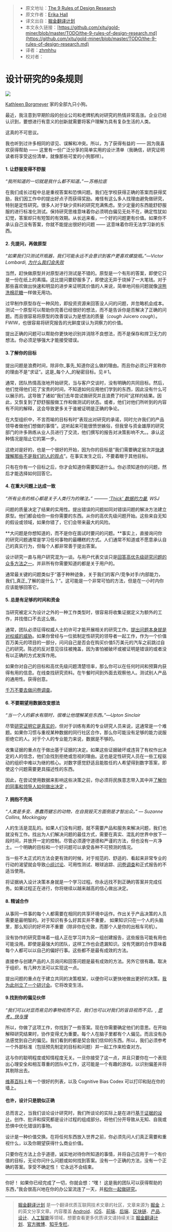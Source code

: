 > * 原文地址：[The 9 Rules of Design Research](https://medium.com/mule-design/the-9-rules-of-design-research-1a273fdd1d3b?ref=uxdesignweekly)
> * 原文作者：[Erika Hall](https://medium.com/@mulegirl?source=post_header_lockup)
> * 译文出自：[掘金翻译计划](https://github.com/xitu/gold-miner)
> * 本文永久链接：[https://github.com/xitu/gold-miner/blob/master/TODO/the-9-rules-of-design-research.md](https://github.com/xitu/gold-miner/blob/master/TODO/the-9-rules-of-design-research.md)
> * 译者：[zhmhhu](https://github.com/zhmhhu)
> * 校对者：

# 设计研究的9条规则

![](https://cdn-images-1.medium.com/max/2000/1*Q5-y_Q5CnX4oKHnlM5vUOA.jpeg)

[Kathleen Borgmeyer](https://www.flickr.com/photos/landhofgreaterswiss/) 家的全部九只小狗。

最近，我注意到早期阶段的创业公司和老牌机构对研究的热情非常高涨。企业已经认识到，要想进行有意义的创新就需要将客户理解为具有复杂生活的人类。

这真的不可思议。

我也听到过许多相同的谬见、误解和冲突。所以，为了获得有益的 —— 因为我喜欢获得帮助 —— 这里有一份广泛分享的简单实用的设计清单（我确信，研究证明读者将享受这份清单，就像那些可爱的小狗那样）。

#### 1. 让舒服变得不舒服

_“我所知道的一切就是我什么都不知道。” — 苏格拉底_

在我们成长过程中总是重视答案和恐惧问题。我们在学校获得正确的答案而获得奖励，我们因工作中的提出好点子而获得奖励。难怪有这么多人找理由避免做研究，特别是定性研究。很多人对于缺少资料的研究充满焦虑。至少定量的东西能舒舒服服的进行标准化测试。保持研究思维意味着你必须明白偏见无处不在，确定性犹如幻觉，答案却只有短暂的有效期。从长远来看，一个好的问题更有价值。如果你不承认自己没有答案，你就不能提出很好的问题 —— 这意味着你将无法学习新的东西。

#### 2. 先提问，再做原型

_“如果我们只测试开瓶器，我们可能永远不会意识到客户更喜欢螺旋瓶。”—Victor Lombardi,_ [_为什么我们会失败_](http://rosenfeldmedia.com/books/why-we-fail/)

当然，赶快做原型并对原型进行测试是不错的。原型是一个有形的答案，即使它只是一份在纸上的素描。这比提问要舒服多了，即使这无异于烧掉了一大笔钱。对于那些喜欢做出快速和明显的进步来证明其价值的人来说，简单地问些问题就像[浣熊洗棉花糖](https://www.youtube.com/watch?v=qkTzDh8IKNU)一样做无用功。

过早制作原型存在一种风险，即投资资源来回答没人问的问题，并忽略机会成本。测试一个原型可以帮助你完善已经很好的想法，而不是告诉你是否解决了正确的问题。而且很容易将原型的改善误认为是想法的质量（*cough* Juicero *cough*）。FWIW，也很容易将研究报告的光鲜度误认为洞察力的价值。

提出正确的问题可以帮助你更快地识别并消除不良想法，而不是保存和捍卫无力的想法。你必须足够强大才能接受错误。

#### 3.了解你的目标

提出问题是浪费时间，除非你_事先_知道你这么做的理由。而且你必须公开宣称你的理由不是“求证”。这是_每个人_的秘密目标。见＃1。

通常，团队热情高涨地开始研究，当与客户交谈时，没有明确的共同目标。然后，他们觉得他们花了宝贵的时间，不知道如何应用他们学到的东西，因此没有什么可以展示的。这导致了诸如“我们去年尝试做研究并且浪费了时间”这样的结果。因此，又恢复到了舒舒服服做工作和做测试的状态。或者，他们对他们所听到的内容有不同的解释，这会导致更多关于谁被证明是正确的争论。

在大型组织中，不言而喻的目标有时“表现出对研究的承诺，同时允许我们的产品领导者做他们想做的事情”。这听起来可能很愤世嫉俗，但我曾与资金雄厚的研究部门的许多熟练从业人员进行了交流，他们撰写的报告对决策影响不大。。承认这种情况是阻止它的第一步。

这绝对是好的，也是一个很好的开始，因为你的目标是“我们需要确定层次并[快速理解那些不是我们的人的观点](https://medium.com/research-things/minimum-viable-ethnography-a047e9358df0)”。在事实发生之后，不要着眼于其他目标。

只有在你有一个目标之后，你才会知道你需要知道什么。你必须知道你的问题，然后才能选择如何回答它。

#### 4. 在重大问题上达成一致

_“所有业务的核心都是关于人类行为的赌注。”
 ——— _[‘Thick’ 数据的力量](https://www.wsj.com/articles/the-power-of-thick-data-1395443491)_, WSJ_

问题的质量决定了结果的实用性。提出错误的问题如同对错误问题的解决方法建立原型。他们都会给你一些你需要的东西。从你的高优先级问题开始。这些来自无知的假设或领域，如果你错了，它们会带来最大的风险。

**大问题是你想知道的，而不是你在面试时要问的问题。**事实上，直接询问你的研究问题通常是学习任何事物的最糟糕的方式。人们通常不知道或不愿意承认自己的真实行为，但每个人都非常善于提出答案。

设计研究一直与用户研究混为一谈。与用户代表交谈只是[回答高优先级研究问题的众多方法之一](https://abookapart.com/products/just-enough-research)。并非所有你需要知道的都是关于用户的。

通常最关键的问题类似于“基于种种迹象，关于我们的客户/竞争对手/内部能力，我们_真正_了解的是什么？”。这可能是一个非常可怕的方法，但是在一小时内你应该能够回答它。

#### 5. 总是有足够的时间和资金

当研究被定义为设计之外的一种工作类型时，很容易将收集证据定义为额外的工作，并找借口不去这么做。

通常，团队必须征得权威人士的许可才能开展相关的研究工作。[提出问题本身就是对权威的威胁](https://deardesignstudent.com/the-secret-cost-of-research-fbe95739afdd)。如果你曾经与一位抵制定性研究的领导者一起工作，作为一个价值百万美元的项目的一部分，问问自己是否会在购买价值5万美元的汽车之前跳过自己的研究。陈述的反对意见往往被掩盖，因为害怕被破坏或被证明是错误的或者没有以正确的方式发挥作用。

如果你对自己的目标和高优先级问题清楚坦率，那么你可以在任何时间和预算内获得有用的信息。在线查找研究资料。在午餐时间到外面去观察他人。测试别人产品的通用性。获得创意。

[千万不要去做问卷调查](https://medium.com/mule-design/on-surveys-5a73dda5e9a0)。

#### 6. 不要期望用数据改变想法

_“当一个人的薪水有限时，很难让他理解某些东西。”—Upton Sinclair_

尽管[研究证明它是真实的](https://www.newyorker.com/magazine/2017/02/27/why-facts-dont-change-our-minds)，但对于训练有素的专业研究人员来说，这通常是一个难题。如果你习惯与重视某种数据的同行社区合作，那么你可能没有足够的能力说服拒绝它的人。对于个人的专业能力来说，数据是不够的。

收集证据的重点在于做出基于证据的决定。如果这些证据破坏或违背了有权作出决定的人的信念，他们会找到拒绝或忽视的理由。这也是定性研究人员在一些工程驱动的组织中难以为继的核心。对数字感觉舒适且能胜任的人希望得到数字答案，即使这个问题需要更具描述性的东西。

因此，在尝试使用数据来影响这些决策之前，你必须将民族意志带入其中并[了解你的同事和领导人如何做出决定](https://medium.com/mule-design/everyday-empathy-6a475e03fd81) 。

#### 7. 拥抱不完美

_“人类是多变、愚蠢而健忘的动物，在自我毁灭方面倒是才智出众。” ― Suzanne Collins, Mockingjay_

人的生活是混乱的。如果人们没有问题，就不需要产品和服务来解决问题，我们也就没有工作。找出为人们解决问题的最佳方式，需要在真实、混乱的世界中放下一段时间，并放开一定的控制。尽管必须遵守道德和严谨的方法，但也没有一片净土。一个明确的目标和一个好问题可以承受各种不可预测的情况。

当一些不太正式的方法会更有效的时候，对于规范的、舒适的、看起来非常专业的行动的渴望就会导致[小组讨论](https://medium.com/mule-design/focus-groups-are-worthless-7d30891e58f1)、可用性测试、眼球追踪、[问卷调查](https://medium.com/mule-design/on-surveys-5a73dda5e9a0)和正式报告的不适当使用。

将证据纳入设计决策本身就是一个学习过程。你永远找不到正确的答案并完成任务。如果过程正在进行，你将继续以越来越高的信心做出决定。

#### 8. 精诚合作

从事同一件事的每个人都需要在相同的共享环境中运作。作出关于产品决策的人员需要是最明智的。对于知识有多么好其实并不重要， 如果知识只在一个人的头脑里，那么知识的好坏并不重要（除非你在伦敦，而那个人是你的出租车司机）。

没有协作的研究意味着一组人正在学习并为另一组创建报告，这些报告可能有用也可能没用。即使是最强大的团队，这样工作也会遗漏知识。没有凭据的合作意味着每个人都可以以自己的偏好行事。这些都不是最有成效的方法。

直接参与创建产品的人员询问和回答问题是最有成效的方法。另外它很有趣。取决于组织，有几种方法可以实现这一点。

提出问题的重点在于建立共同的决策框架，以便你可以更快地做出更好的决策。[我为此创立了一个研讨会](https://muledesign.com/research-together)。它将改变生活。

#### 9.找到你的偏见伙伴

_“我们可以对显而易见的事物视而不见，我们也可以对我们的盲目视而不见。,_ [_思考，快与慢_](https://www.amazon.com/Thinking-Fast-Slow-Daniel-Kahneman/dp/0374533555)


所以，你做了这项工作，你找到了一些答案。现在你需要确定他们的意思。在开始解释研究结果时，协作变得尤为重要。每个人在脑子里都有个人偏见。而且没有办法感觉到自己的偏见。我们看到的都是契合我们信仰的东西。所以，我们必须参考一个外部标准（包括预先制定的目标和问题）并一起工作来检查对方。

这与你的聪明程度或知情程度无关。一旦你接受了这一点，并且只要你在一个表现出心理安全和相互尊重的团队中工作，这可能是一个有趣的游戏，以识别偏差并将其剔除出去。

[维基百科](https://en.wikipedia.org/wiki/List_of_cognitive_biases)上有一个很好的列表，以及 Cognitive Bias Codex 可以打印和贴在你的墙上。

#### 也许，设计只是貌似正确

总而言之，当我们谈论设计研究时，我们所谈论的实际上是在进行[基于证据的设计](https://medium.com/mule-design/lets-stop-doing-research-48efcd7118c9)。创作、批评和探究都是设计过程的组成部分。将他们分开导致从无知、自我或恐惧中优化错误的事物。

设计是一种价值交换。在将任何东西放入世界之前，你必须先问人们真正需要和重视什么，以及你期望获得什么商业价值。

只要你在方法上合乎道德，诚实地对待你所知道的事情，并将自己应用于一个有价值的目标，无论你问什么问题或如何找到答案。没有一个正确的方法，没有一个正确的答案。享受不确定性！ 它永远不会结束。

* * *


你好！ 如果你已经完成了一切，你就会想：“嘿！ 这是我的团队可以获得帮助的东西，”我会很高兴地在你的办公室流连了一天，并[和你一起做研究](https://muledesign.com/research-together)。


---

> [掘金翻译计划](https://github.com/xitu/gold-miner) 是一个翻译优质互联网技术文章的社区，文章来源为 [掘金](https://juejin.im) 上的英文分享文章。内容覆盖 [Android](https://github.com/xitu/gold-miner#android)、[iOS](https://github.com/xitu/gold-miner#ios)、[前端](https://github.com/xitu/gold-miner#前端)、[后端](https://github.com/xitu/gold-miner#后端)、[区块链](https://github.com/xitu/gold-miner#区块链)、[产品](https://github.com/xitu/gold-miner#产品)、[设计](https://github.com/xitu/gold-miner#设计)、[人工智能](https://github.com/xitu/gold-miner#人工智能)等领域，想要查看更多优质译文请持续关注 [掘金翻译计划](https://github.com/xitu/gold-miner)、[官方微博](http://weibo.com/juejinfanyi)、[知乎专栏](https://zhuanlan.zhihu.com/juejinfanyi)。
